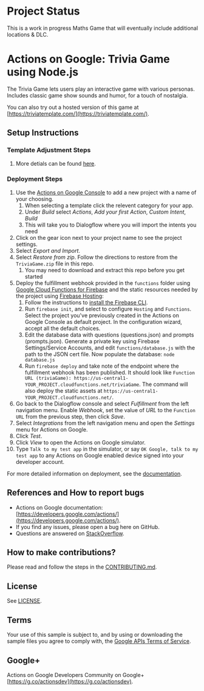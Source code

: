 # Project Status

This is a work in progress Maths Game that will eventually include additional locations & DLC.

# Actions on Google: Trivia Game using Node.js

The Trivia Game lets users play an interactive game with various personas. Includes classic game show sounds and humor, for a touch of nostalgia.

You can also try out a hosted version of this game at [https://triviatemplate.com/](https://triviatemplate.com/).

## Setup Instructions

### Template Adjustment Steps
1. More detials can be found [here](https://medium.com/@leonnicholls/google-assistant-trivia-game-742f38cae5de).

### Deployment Steps
1. Use the [Actions on Google Console](https://console.actions.google.com) to add a new project with a name of your choosing.
    1. When selecting a template click the relevent category for your app.
    2. Under *Build* select *Actions*, *Add your first Action*, *Custom Intent*, *Build*
    3. This will take you to Dialogflow where you will import the intents you need
4. Click on the gear icon next to your project name to see the project settings.
5. Select *Export and Import*.
6. Select *Restore from zip*. Follow the directions to restore from the `TriviaGame.zip` file in this repo.
    1. You may need to download and extract this repo before you get started
7. Deploy the fulfillment webhook provided in the `functions` folder using [Google Cloud Functions for Firebase](https://firebase.google.com/docs/functions/) and the static resources needed by the project using [Firebase Hosting](https://firebase.google.com/docs/hosting/):
    1. Follow the instructions to [install the Firebase CLI](https://firebase.google.com/docs/hosting/quickstart#install-the-firebase-cli).
    2. Run `firebase init`, and select to configure `Hosting` and `Functions`. Select the project you've previously created in the Actions on Google Console as default project. In the configuration wizard, accept all the default choices.
    3. Edit the database data with questions (questions.json) and prompts (prompts.json). Generate a private key using Firebase Settings/Service Accounts, and edit `functions/database.js` with the path to the JSON cert file. Now populate the database: `node database.js`
    4. Run `firebase deploy` and take note of the endpoint where the fulfillment webhook has been published. It should look like `Function URL (triviaGame): https://us-central1-YOUR_PROJECT.cloudfunctions.net/triviaGame`. The command will also deploy the static assets at `https://us-central1-YOUR_PROJECT.cloudfunctions.net/`.
8. Go back to the Dialogflow console and select *Fulfillment* from the left navigation menu. Enable *Webhook*, set the value of *URL* to the `Function URL` from the previous step, then click *Save*.
9. Select *Integrations* from the left navigation menu and open the *Settings* menu for Actions on Google.
10. Click *Test*.
11. Click *View* to open the Actions on Google simulator.
11. Type `Talk to my test app` in the simulator, or say `OK Google, talk to my test app` to any Actions on Google enabled device signed into your developer account.

For more detailed information on deployment, see the [documentation](https://developers.google.com/actions/dialogflow/deploy-fulfillment).

## References and How to report bugs
* Actions on Google documentation: [https://developers.google.com/actions/](https://developers.google.com/actions/).
* If you find any issues, please open a bug here on GitHub.
* Questions are answered on [StackOverflow](https://stackoverflow.com/questions/tagged/actions-on-google).

## How to make contributions?
Please read and follow the steps in the [CONTRIBUTING.md](CONTRIBUTING.md).

## License
See [LICENSE](LICENSE).

## Terms
Your use of this sample is subject to, and by using or downloading the sample files you agree to comply with, the [Google APIs Terms of Service](https://developers.google.com/terms/).

## Google+
Actions on Google Developers Community on Google+ [https://g.co/actionsdev](https://g.co/actionsdev).
